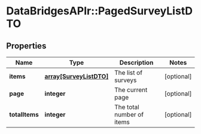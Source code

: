 # DataBridgesAPIr::PagedSurveyListDTO


## Properties
Name | Type | Description | Notes
------------ | ------------- | ------------- | -------------
**items** | [**array[SurveyListDTO]**](SurveyListDTO.md) | The list of surveys | [optional] 
**page** | **integer** | The current page | [optional] 
**totalItems** | **integer** | The total number of items | [optional] 



